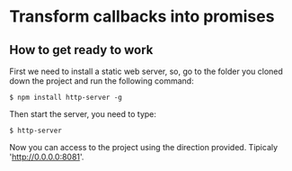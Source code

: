 
Transform callbacks into promises
=================================

How to get ready to work
------------------------

First we need to install a static web server, so, go to the folder you cloned down  the project and run the following command:

`$ npm install http-server -g`

Then start the server, you need to type:

`$ http-server`

Now you can access to the project using the direction provided. Tipicaly 'http://0.0.0.0:8081'.

